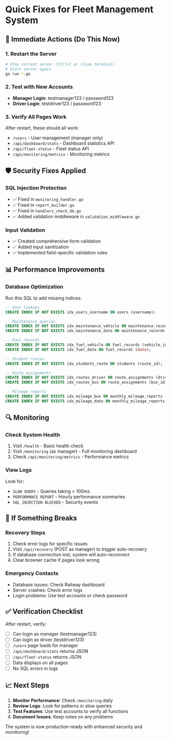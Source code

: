 # Quick Fixes for Fleet Management System

## 🚀 Immediate Actions (Do This Now)

### 1. Restart the Server
```bash
# Stop current server (Ctrl+C or close terminal)
# Start server again
go run *.go
```

### 2. Test with New Accounts
- **Manager Login**: testmanager123 / password123
- **Driver Login**: testdriver123 / password123

### 3. Verify All Pages Work
After restart, these should all work:
- `/users` - User management (manager only)
- `/api/dashboard/stats` - Dashboard statistics API
- `/api/fleet-status` - Fleet status API
- `/api/monitoring/metrics` - Monitoring metrics

## 🛡️ Security Fixes Applied

### SQL Injection Protection
- ✅ Fixed in `monitoring_handler.go`
- ✅ Fixed in `report_builder.go`
- ✅ Fixed in `handlers_check_db.go`
- ✅ Added validation middleware in `validation_middleware.go`

### Input Validation
- ✅ Created comprehensive form validation
- ✅ Added input sanitization
- ✅ Implemented field-specific validation rules

## 📊 Performance Improvements

### Database Optimization
Run this SQL to add missing indices:
```sql
-- User lookups
CREATE INDEX IF NOT EXISTS idx_users_username ON users (username);

-- Maintenance queries
CREATE INDEX IF NOT EXISTS idx_maintenance_vehicle ON maintenance_records (vehicle_id);
CREATE INDEX IF NOT EXISTS idx_maintenance_date ON maintenance_records (service_date);

-- Fuel records
CREATE INDEX IF NOT EXISTS idx_fuel_vehicle ON fuel_records (vehicle_id);
CREATE INDEX IF NOT EXISTS idx_fuel_date ON fuel_records (date);

-- Student routes
CREATE INDEX IF NOT EXISTS idx_students_route ON students (route_id);

-- Route assignments
CREATE INDEX IF NOT EXISTS idx_routes_driver ON route_assignments (driver);
CREATE INDEX IF NOT EXISTS idx_routes_bus ON route_assignments (bus_id);

-- Mileage reports
CREATE INDEX IF NOT EXISTS idx_mileage_bus ON monthly_mileage_reports (bus_id);
CREATE INDEX IF NOT EXISTS idx_mileage_date ON monthly_mileage_reports (year, month);
```

## 🔍 Monitoring

### Check System Health
1. Visit `/health` - Basic health check
2. Visit `/monitoring` (as manager) - Full monitoring dashboard
3. Check `/api/monitoring/metrics` - Performance metrics

### View Logs
Look for:
- `SLOW QUERY` - Queries taking > 100ms
- `PERFORMANCE REPORT` - Hourly performance summaries
- `SQL INJECTION BLOCKED` - Security events

## 🚨 If Something Breaks

### Recovery Steps
1. Check error logs for specific issues
2. Visit `/api/recovery` (POST as manager) to trigger auto-recovery
3. If database connection lost, system will auto-reconnect
4. Clear browser cache if pages look wrong

### Emergency Contacts
- Database issues: Check Railway dashboard
- Server crashes: Check error logs
- Login problems: Use test accounts or check password

## ✅ Verification Checklist

After restart, verify:
- [ ] Can login as manager (testmanager123)
- [ ] Can login as driver (testdriver123)
- [ ] `/users` page loads for manager
- [ ] `/api/dashboard/stats` returns JSON
- [ ] `/api/fleet-status` returns JSON
- [ ] Data displays on all pages
- [ ] No SQL errors in logs

## 📈 Next Steps

1. **Monitor Performance**: Check `/monitoring` daily
2. **Review Logs**: Look for patterns in slow queries
3. **Test Features**: Use test accounts to verify all functions
4. **Document Issues**: Keep notes on any problems

The system is now production-ready with enhanced security and monitoring!